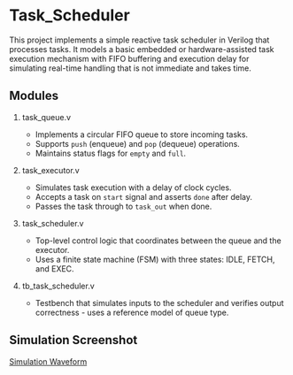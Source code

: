 # Task_Scheduler
This project implements a simple reactive task scheduler in Verilog that processes tasks. It models a basic embedded or hardware-assisted task execution mechanism with FIFO buffering and execution delay for simulating real-time handling that is not immediate and takes time.

Modules
-------

1. task_queue.v
   - Implements a circular FIFO queue to store incoming tasks.
   - Supports `push` (enqueue) and `pop` (dequeue) operations.
   - Maintains status flags for `empty` and `full`.

2. task_executor.v
   - Simulates task execution with a delay of clock cycles.
   - Accepts a task on `start` signal and asserts `done` after delay.
   - Passes the task through to `task_out` when done.

3. task_scheduler.v
   - Top-level control logic that coordinates between the queue and the executor.
   - Uses a finite state machine (FSM) with three states: IDLE, FETCH, and EXEC.

4. tb_task_scheduler.v
   - Testbench that simulates inputs to the scheduler and verifies output correctness - uses a reference model of queue type.

Simulation Screenshot
---------------------

[Simulation Waveform](https://github.com/hitechzex/Task_Scheduler/blob/main/simulation_screenshot.png?raw=true)
